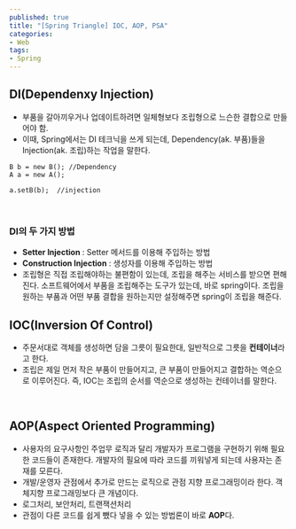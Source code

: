 ```yaml
---
published: true
title: "[Spring Triangle] IOC, AOP, PSA"
categories: 
- Web
tags:
- Spring
---
```


## DI(Dependenxy Injection)
* 부품을 갈아끼우거나 업데이트하려면 일체형보다 조립형으로 느슨한 결합으로 만들어야 함.
* 이때, Spring에서는 DI 테크닉을 쓰게 되는데, Dependency(ak. 부품)들을 Injection(ak. 조립)하는 작업을 말한다.
```
B b = new B(); //Dependency
A a = new A();

a.setB(b);  //injection
```

<br>

### DI의 두 가지 방법 
* **Setter Injection** : Setter 메서드를 이용해 주입하는 방법
* **Construction Injection** : 생성자를 이용해 주입하는 방법
* 조립형은 직접 조립해야하는 불편함이 있는데, 조립을 해주는 서비스를 받으면 편해진다. 소프트웨어에서 부품을 조립해주는 도구가 있는데, 바로 spring이다. 조립을 원하는 부품과 어떤 부품 결합을 원하는지만 설정해주면 spring이 조립을 해준다. 

## IOC(Inversion Of Control)
* 주문서대로 객체를 생성하면 담을 그릇이 필요한대, 일반적으로 그릇을 **컨테이너**라고 한다. 
* 조립은 제일 먼저 작은 부품이 만들어지고, 큰 부품이 만들어지고 결합하는 역순으로 이루어진다. 즉, IOC는 조립의 순서를 역순으로 생성하는 컨테이너를 말한다.

<br>

## AOP(Aspect Oriented Programming)
* 사용자의 요구사항인 주업무 로직과 달리 개발자가 프로그램을 구현하기 위해 필요한 코드들이 존재한다. 개발자의 필요에 따라 코드를 끼워넣게 되는데 사용자는 존재를 모른다. 
* 개발/운영자 관점에서 추가로 만드는 로직으로 관점 지향 프로그래밍이라 한다. 객체지향 프로그래밍보다 큰 개념이다. 
* 로그처리, 보안처리, 트랜잭션처리
* 관점이 다른 코드를 쉽게 뺐다 넣을 수 있는 방법론이 바로 **AOP**다.

